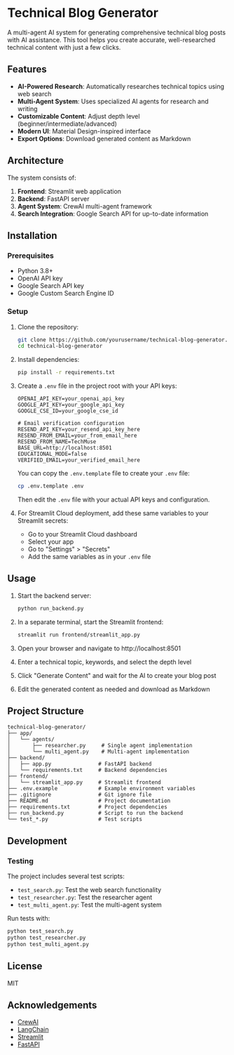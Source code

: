 # Technical Blog Generator

A multi-agent AI system for generating comprehensive technical blog posts with AI assistance. This tool helps you create accurate, well-researched technical content with just a few clicks.

## Features

- **AI-Powered Research**: Automatically researches technical topics using web search
- **Multi-Agent System**: Uses specialized AI agents for research and writing
- **Customizable Content**: Adjust depth level (beginner/intermediate/advanced)
- **Modern UI**: Material Design-inspired interface
- **Export Options**: Download generated content as Markdown

## Architecture

The system consists of:

1. **Frontend**: Streamlit web application
2. **Backend**: FastAPI server
3. **Agent System**: CrewAI multi-agent framework
4. **Search Integration**: Google Search API for up-to-date information

## Installation

### Prerequisites

- Python 3.8+
- OpenAI API key
- Google Search API key
- Google Custom Search Engine ID

### Setup

1. Clone the repository:
   ```bash
   git clone https://github.com/yourusername/technical-blog-generator.git
   cd technical-blog-generator
   ```

2. Install dependencies:
   ```bash
   pip install -r requirements.txt
   ```

3. Create a `.env` file in the project root with your API keys:
   ```
   OPENAI_API_KEY=your_openai_api_key
   GOOGLE_API_KEY=your_google_api_key
   GOOGLE_CSE_ID=your_google_cse_id
   
   # Email verification configuration
   RESEND_API_KEY=your_resend_api_key_here
   RESEND_FROM_EMAIL=your_from_email_here
   RESEND_FROM_NAME=TechMuse
   BASE_URL=http://localhost:8501
   EDUCATIONAL_MODE=false
   VERIFIED_EMAIL=your_verified_email_here
   ```

   You can copy the `.env.template` file to create your `.env` file:
   ```bash
   cp .env.template .env
   ```
   Then edit the `.env` file with your actual API keys and configuration.

4. For Streamlit Cloud deployment, add these same variables to your Streamlit secrets:
   - Go to your Streamlit Cloud dashboard
   - Select your app
   - Go to "Settings" > "Secrets"
   - Add the same variables as in your `.env` file

## Usage

1. Start the backend server:
   ```bash
   python run_backend.py
   ```

2. In a separate terminal, start the Streamlit frontend:
   ```bash
   streamlit run frontend/streamlit_app.py
   ```

3. Open your browser and navigate to http://localhost:8501

4. Enter a technical topic, keywords, and select the depth level

5. Click "Generate Content" and wait for the AI to create your blog post

6. Edit the generated content as needed and download as Markdown

## Project Structure

```
technical-blog-generator/
├── app/
│   └── agents/
│       ├── researcher.py     # Single agent implementation
│       └── multi_agent.py    # Multi-agent implementation
├── backend/
│   ├── app.py               # FastAPI backend
│   └── requirements.txt     # Backend dependencies
├── frontend/
│   └── streamlit_app.py     # Streamlit frontend
├── .env.example             # Example environment variables
├── .gitignore               # Git ignore file
├── README.md                # Project documentation
├── requirements.txt         # Project dependencies
├── run_backend.py           # Script to run the backend
└── test_*.py                # Test scripts
```

## Development

### Testing

The project includes several test scripts:

- `test_search.py`: Test the web search functionality
- `test_researcher.py`: Test the researcher agent
- `test_multi_agent.py`: Test the multi-agent system

Run tests with:
```bash
python test_search.py
python test_researcher.py
python test_multi_agent.py
```

## License

MIT

## Acknowledgements

- [CrewAI](https://github.com/joaomdmoura/crewAI)
- [LangChain](https://github.com/langchain-ai/langchain)
- [Streamlit](https://streamlit.io/)
- [FastAPI](https://fastapi.tiangolo.com/) 